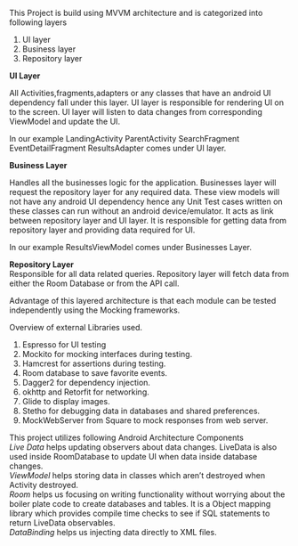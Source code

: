 This Project is build using MVVM architecture and is categorized into following layers

1. UI layer
2. Business layer
3. Repository layer



<b>UI Layer</b>

  All Activities,fragments,adapters or any classes that have an android UI dependency fall under this layer.
UI layer is responsible for rendering UI on to the screen. UI layer will listen to data changes from corresponding ViewModel and update the UI.

In our example 
LandingActivity
ParentActivity
SearchFragment
EventDetailFragment
ResultsAdapter    comes under UI layer.

<b>Business Layer</b>

  Handles all the businesses logic for the application. Businesses layer will request the repository layer for any required data.
These view models will not have any android UI dependency hence any Unit Test cases written on these classes can run without an android device/emulator. It acts as link between repository layer and UI layer. It is responsible for getting data from repository layer and providing data required for UI.

In our example
ResultsViewModel comes under Businesses Layer.

<b>Repository Layer</b><br>
  Responsible for all data related queries. Repository layer will fetch data from either the Room Database or from the API call.


Advantage of this layered architecture is that each module can be tested independently using the Mocking frameworks.


Overview of external Libraries used.

1. Espresso for UI testing
2. Mockito for mocking interfaces during testing.
3. Hamcrest for assertions during testing.
4. Room database to save favorite events.
5. Dagger2 for dependency injection.
6. okhttp and Retorfit for networking.
7. Glide to display images.
8. Stetho for debugging data in databases and shared preferences.
9. MockWebServer from Square to mock responses from web server.


This project utilizes following Android Architecture Components
  <br><i>Live Data</i> helps updating observers about data changes. LiveData is also used inside RoomDatabase to update UI when data inside database changes.
  <br><i>ViewModel</i> helps storing data in classes which aren’t destroyed when Activity destroyed.
  <br><i>Room</i> helps us focusing on writing functionality without worrying about the boiler plate code to create databases and tables. It is a Object mapping library which provides compile time checks to see if SQL statements to return LiveData observables.
  <br><i>DataBinding</i> helps us injecting data directly to XML files. 


